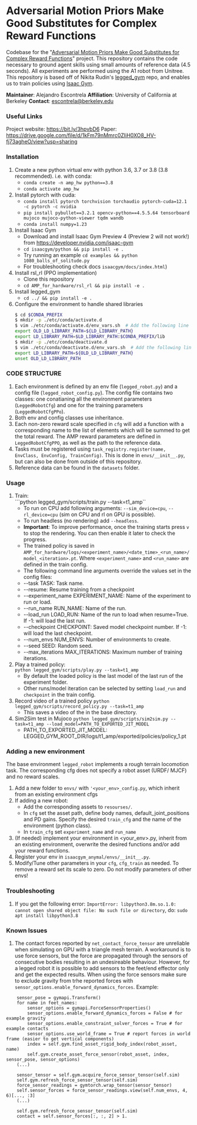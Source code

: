 # Adversarial Motion Priors Make Good Substitutes for Complex Reward Functions #

Codebase for the "[Adversarial Motion Priors Make Good Substitutes for Complex Reward Functions](https://bit.ly/3hpvbD6)" project. This repository contains the code necessary to ground agent skills using small amounts of reference data (4.5 seconds). All experiments are performed using the A1 robot from Unitree. This repository is based off of Nikita Rudin's [legged_gym](https://github.com/leggedrobotics/legged_gym) repo, and enables us to train policies using [Isaac Gym](https://developer.nvidia.com/isaac-gym).

**Maintainer**: Alejandro Escontrela
**Affiliation**: University of California at Berkeley
**Contact**: escontrela@berkeley.edu

### Useful Links ###
Project website: https://bit.ly/3hpvbD6
Paper: https://drive.google.com/file/d/1kFm79nMmrc0ZIiH0XO8_HV-fj73agheO/view?usp=sharing

### Installation ###
1. Create a new python virtual env with python 3.6, 3.7 or 3.8 (3.8 recommended). i.e. with conda:
    - `conda create -n amp_hw python==3.8`
    - `conda activate amp_hw`
2. Install pytorch with cuda:
    - `conda install pytorch torchvision torchaudio pytorch-cuda=12.1 -c pytorch -c nvidia`
    - `pip install pybullet==3.2.1 opencv-python==4.5.5.64 tensorboard mujoco mujoco-python-viewer tqdm wandb`
    - `conda install numpy=1.23`
3. Install Isaac Gym
   - Download and install Isaac Gym Preview 4 (Preview 2 will not work!) from https://developer.nvidia.com/isaac-gym
   - `cd isaacgym/python && pip install -e .`
   - Try running an example `cd examples && python 1080_balls_of_solitude.py`
   - For troubleshooting check docs `isaacgym/docs/index.html`)
4. Install rsl_rl (PPO implementation)
   - Clone this repository
   -  `cd AMP_for_hardware/rsl_rl && pip install -e .` 
5. Install legged_gym
   - `cd ../ && pip install -e .`
6. Configure the environment to handle shared libraries
    ```sh
    $ cd $CONDA_PREFIX
    $ mkdir -p ./etc/conda/activate.d
    $ vim ./etc/conda/activate.d/env_vars.sh  # Add the following line
    export OLD_LD_LIBRARY_PATH=${LD_LIBRARY_PATH}
    export LD_LIBRARY_PATH=$LD_LIBRARY_PATH:$CONDA_PREFIX/lib
    $ mkdir -p ./etc/conda/deactivate.d
    $ vim ./etc/conda/deactivate.d/env_vars.sh  # Add the following line
    export LD_LIBRARY_PATH=${OLD_LD_LIBRARY_PATH}
    unset OLD_LD_LIBRARY_PATH
    ```

### CODE STRUCTURE ###
1. Each environment is defined by an env file (`legged_robot.py`) and a config file (`legged_robot_config.py`). The config file contains two classes: one conatianing all the environment parameters (`LeggedRobotCfg`) and one for the training parameters (`LeggedRobotCfgPPo`).  
2. Both env and config classes use inheritance.  
3. Each non-zero reward scale specified in `cfg` will add a function with a corresponding name to the list of elements which will be summed to get the total reward. The AMP reward parameters are defined in `LeggedRobotCfgPPO`, as well as the path to the reference data.
4. Tasks must be registered using `task_registry.register(name, EnvClass, EnvConfig, TrainConfig)`. This is done in `envs/__init__.py`, but can also be done from outside of this repository.
5. Reference data can be found in the `datasets` folder.

### Usage ###
1. Train:  
  ```python legged_gym/scripts/train.py --task=t1_amp``
    -  To run on CPU add following arguments: `--sim_device=cpu`, `--rl_device=cpu` (sim on CPU and rl on GPU is possible).
    -  To run headless (no rendering) add `--headless`.
    - **Important**: To improve performance, once the training starts press `v` to stop the rendering. You can then enable it later to check the progress.
    - The trained policy is saved in `AMP_for_hardware/logs/<experiment_name>/<date_time>_<run_name>/model_<iteration>.pt`. Where `<experiment_name>` and `<run_name>` are defined in the train config.
    -  The following command line arguments override the values set in the config files:
     - --task TASK: Task name.
     - --resume:   Resume training from a checkpoint
     - --experiment_name EXPERIMENT_NAME: Name of the experiment to run or load.
     - --run_name RUN_NAME:  Name of the run.
     - --load_run LOAD_RUN:   Name of the run to load when resume=True. If -1: will load the last run.
     - --checkpoint CHECKPOINT:  Saved model checkpoint number. If -1: will load the last checkpoint.
     - --num_envs NUM_ENVS:  Number of environments to create.
     - --seed SEED:  Random seed.
     - --max_iterations MAX_ITERATIONS:  Maximum number of training iterations.
2. Play a trained policy:  
```python legged_gym/scripts/play.py --task=t1_amp```
    - By default the loaded policy is the last model of the last run of the experiment folder.
    - Other runs/model iteration can be selected by setting `load_run` and `checkpoint` in the train config.
3. Record video of a trained policy
```python legged_gym/scripts/record_policy.py --task=t1_amp```
    - This saves a video of the in the base directory.
4. Sim2Sim test in Mujoco
```python legged_gym/scripts/sim2sim.py --task=t1_amp --load_model=PATH_TO_EXPORTED_JIT_MODEL```
    - PATH_TO_EXPORTED_JIT_MODEL: LEGGED_GYM_ROOT_DIR/logs/t1_amp/exported/policies/policy_1.pt

### Adding a new environment ###
The base environment `legged_robot` implements a rough terrain locomotion task. The corresponding cfg does not specify a robot asset (URDF/ MJCF) and no reward scales. 

1. Add a new folder to `envs/` with `'<your_env>_config.py`, which inherit from an existing environment cfgs  
2. If adding a new robot:
    - Add the corresponding assets to `resourses/`.
    - In `cfg` set the asset path, define body names, default_joint_positions and PD gains. Specify the desired `train_cfg` and the name of the environment (python class).
    - In `train_cfg` set `experiment_name` and `run_name`
3. (If needed) implement your environment in <your_env>.py, inherit from an existing environment, overwrite the desired functions and/or add your reward functions.
4. Register your env in `isaacgym_anymal/envs/__init__.py`.
5. Modify/Tune other parameters in your `cfg`, `cfg_train` as needed. To remove a reward set its scale to zero. Do not modify parameters of other envs!


### Troubleshooting ###
1. If you get the following error: `ImportError: libpython3.8m.so.1.0: cannot open shared object file: No such file or directory`, do: `sudo apt install libpython3.8`

### Known Issues ###
1. The contact forces reported by `net_contact_force_tensor` are unreliable when simulating on GPU with a triangle mesh terrain. A workaround is to use force sensors, but the force are propagated through the sensors of consecutive bodies resulting in an undesireable behaviour. However, for a legged robot it is possible to add sensors to the feet/end effector only and get the expected results. When using the force sensors make sure to exclude gravity from trhe reported forces with `sensor_options.enable_forward_dynamics_forces`. Example:
```
    sensor_pose = gymapi.Transform()
    for name in feet_names:
        sensor_options = gymapi.ForceSensorProperties()
        sensor_options.enable_forward_dynamics_forces = False # for example gravity
        sensor_options.enable_constraint_solver_forces = True # for example contacts
        sensor_options.use_world_frame = True # report forces in world frame (easier to get vertical components)
        index = self.gym.find_asset_rigid_body_index(robot_asset, name)
        self.gym.create_asset_force_sensor(robot_asset, index, sensor_pose, sensor_options)
    (...)

    sensor_tensor = self.gym.acquire_force_sensor_tensor(self.sim)
    self.gym.refresh_force_sensor_tensor(self.sim)
    force_sensor_readings = gymtorch.wrap_tensor(sensor_tensor)
    self.sensor_forces = force_sensor_readings.view(self.num_envs, 4, 6)[..., :3]
    (...)

    self.gym.refresh_force_sensor_tensor(self.sim)
    contact = self.sensor_forces[:, :, 2] > 1.
```
